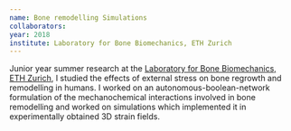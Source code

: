 ```yaml
---
name: Bone remodelling Simulations
collaborators: 
year: 2018
institute: Laboratory for Bone Biomechanics, ETH Zurich
---
```

Junior year summer research at the [Laboratory for Bone Biomechanics, ETH Zurich](https://www.bone.ethz.ch), I studied the effects of external stress on bone regrowth and remodelling in humans. I worked on an autonomous-boolean-network formulation of the mechanochemical interactions involved in bone remodelling and worked on simulations which implemented it in experimentally obtained 3D strain fields.